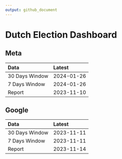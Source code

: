 ```yaml
---
output: github_document
---
```


# Dutch Election Dashboard



## Meta


|Data           |Latest     |
|:--------------|:----------|
|30 Days Window |2024-01-26 |
|7 Days Window  |2024-01-26 |
|Report         |2023-11-10 |

## Google


|Data           |Latest     |
|:--------------|:----------|
|30 Days Window |2023-11-11 |
|7 Days Window  |2023-11-11 |
|Report         |2023-11-14 |
